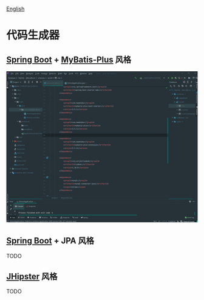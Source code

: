 [English](codeGen.md)

# 代码生成器

## [Spring Boot][Spring Boot] + [MyBatis-Plus][MyBatis-Plus] 风格
![](img/code_gen_preview_1.gif)

## [Spring Boot][Spring Boot] + JPA 风格

TODO

## [JHipster][JHipster] 风格

TODO

[Spring Boot]: https://spring.io/projects/spring-boot

[MyBatis-Plus]: https://github.com/baomidou/mybatis-plus

[JHipster]: https://www.jhipster.tech/
